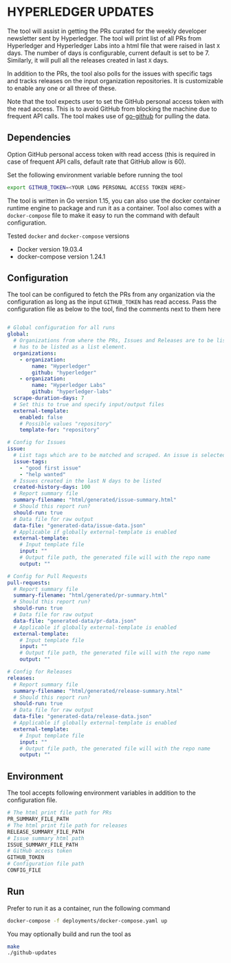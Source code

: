 # HYPERLEDGER UPDATES

The tool will assist in getting the PRs curated for the weekly developer
newsletter sent by Hyperledger. The tool will print list of all PRs from
Hyperledger and Hyperledger Labs into a html file that were raised in
last `X` days. The number of days is configurable, current default is set
to be 7. Similarly, it will pull all the releases created in last `X` days.

In addition to the PRs, the tool also polls for the issues with specific
tags and tracks releases on the input organization repositories. It is
customizable to enable any one or all three of these.

Note that the tool expects user to set the GitHub personal access token
with the read access. This is to avoid GitHub from blocking the machine due
to frequent API calls. The tool makes use of
[go-github](https://github.com/google/go-github/) for pulling the data.

## Dependencies

Option GitHub personal access token with read access (this is required
in case of frequent API calls, default rate that GitHub allow is 60).

Set the following environment variable before running the tool

```bash
export GITHUB_TOKEN=<YOUR LONG PERSONAL ACCESS TOKEN HERE>
```

The tool is written in Go version 1.15, you can also use the docker
container runtime engine to package and run it as a container.
Tool also comes with a `docker-compose` file to make it easy to run
the command with default configuration.

Tested `docker` and `docker-compose` versions

- Docker version 19.03.4
- docker-compose version 1.24.1

## Configuration

The tool can be configured to fetch the PRs from any organization via
the configuration as long as the input `GITHUB_TOKEN` has read access.
Pass the configuration file as below to the tool, find the comments
next to them here

```yaml

# Global configuration for all runs
global:
  # Organizations from where the PRs, Issues and Releases are to be listed. Each organization
  # has to be listed as a list element.
  organizations:
    - organization:
        name: "Hyperledger"
        github: "hyperledger"
    - organization:
        name: "Hyperledger Labs"
        github: "hyperledger-labs"
  scrape-duration-days: 7
  # Set this to true and specify input/output files
  external-template:
    enabled: false
    # Possible values "repository"
    template-for: "repository"

# Config for Issues
issue:
  # List tags which are to be matched and scraped. An issue is selected if at least one of the tags match
  issue-tags:
    - "good first issue"
    - "help wanted"
  # Issues created in the last N days to be listed
  created-history-days: 100
  # Report summary file
  summary-filename: "html/generated/issue-summary.html"
  # Should this report run?
  should-run: true
  # Data file for raw output
  data-file: "generated-data/issue-data.json"
  # Applicable if globally external-template is enabled
  external-template:
    # Input template file
    input: ""
    # Output file path, the generated file will with the repo name
    output: ""

# Config for Pull Requests
pull-requests:
  # Report summary file
  summary-filename: "html/generated/pr-summary.html"
  # Should this report run?
  should-run: true
  # Data file for raw output
  data-file: "generated-data/pr-data.json"
  # Applicable if globally external-template is enabled
  external-template:
    # Input template file
    input: ""
    # Output file path, the generated file will with the repo name
    output: ""

# Config for Releases
releases:
  # Report summary file
  summary-filename: "html/generated/release-summary.html"
  # Should this report run?
  should-run: true
  # Data file for raw output
  data-file: "generated-data/release-data.json"
  # Applicable if globally external-template is enabled
  external-template:
    # Input template file
    input: ""
    # Output file path, the generated file will with the repo name
    output: ""
```

## Environment

The tool accepts following environment variables in addition to
the configuration file.


```bash
# The html print file path for PRs
PR_SUMMARY_FILE_PATH
# The html print file path for releases
RELEASE_SUMMARY_FILE_PATH
# Issue summary html path
ISSUE_SUMMARY_FILE_PATH
# GitHub access token
GITHUB_TOKEN
# Configuration file path
CONFIG_FILE
```

## Run

Prefer to run it as a container, run the following command

```bash
docker-compose -f deployments/docker-compose.yaml up
```

You may optionally build and run the tool as

```bash
make
./github-updates
```
